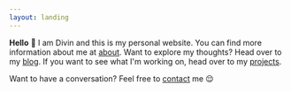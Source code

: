 ```yaml
---
layout: landing
---
```


**Hello** <span class = "waving-hand">👋</span> I am Divin and this is my personal website. You can find more information about me at [about](/about). Want to explore my thoughts? Head over to my [blog](/blog). If you want to see what I'm working on, head over to my [projects](/projects). 

Want to have a conversation? Feel free to [contact](/contact) me 😌